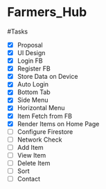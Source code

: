 # Farmers_Hub

#Tasks
- [x] Proposal
- [x] UI Design
- [x] Login FB
- [x] Register FB
- [x] Store Data on Device
- [x] Auto Login
- [x] Bottom Tab
- [x] Side Menu
- [x] Horizontal Menu
- [x] Item Fetch from FB
- [x] Render Items on Home Page
- [ ] Configure Firestore
- [ ] Network Check
- [ ] Add Item
- [ ] View Item
- [ ] Delete Item
- [ ] Sort
- [ ] Contact
